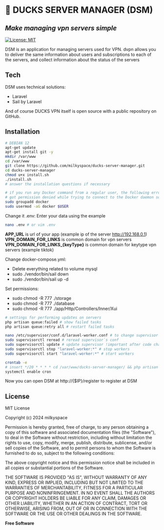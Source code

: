# 🦆 DUCKS SERVER MANAGER (DSM)
## _Make managing vpn servers simple_

[![License: MIT](https://img.shields.io/badge/License-MIT-lightblue.svg)](https://opensource.org/licenses/MIT)

DSM is an application for managing servers used for VPN.
dvpn allows you to deliver the same information about users and subscriptions to each of the servers, and collect information about the status of the servers

## Tech

DSM uses technical solutions:
- Laravel
- Sail by Laravel

And of course DUCKS VPN itself is open source with a public repository on GitHub.

## Installation

```sh
# DEBIAN 12
apt-get update
apt-get install git -y
mkdir /var/www
cd /var/www
git clone https://github.com/milkyspace/ducks-server-manager.git
cd ducks-server-manager
chmod u+x install.sh
./install.sh
# answer the installation questions if necessary

# if you run any Docker command from a regular user, the following error will be displayed in the terminal:
# got permission denied while trying to connect to the Docker daemon socket at unix:///var/run/docker.sock: Get "http://%2Fvar%2Frun%2Fdocker.sock/v1.24/containers/json": dial unix /var/run/docker.sock: connect: permission denied
sudo groupadd docker
sudo usermod -aG docker $USER

```

Change it .env: Enter your data using the example
```sh
nano .env # or vim .env
```
**APP_URL** is url of your app (example ip of the server http://192.168.0.1)
**VPN_DOMAIN_FOR_LINKS** is common domain for vpn servers
**VPN_DOMAIN_FOR_LINKS_{keyType}** is common domain for keytype vpn servers (example tiktok)

Change docker-compose.yml:
- Delete everything related to volume mysql
- sudo ./vendor/bin/sail down
- sudo ./vendor/bin/sail up -d

Set permissions:
- sudo chmod -R 777 ./storage
- sudo chmod -R 777 ./database
- sudo chmod -R 777 ./app/Http/Controllers/Inner/Xui

```sh
# settings for performing updates on servers
php artisan queue:failed # show failed tasks
php artisan queue:retry all # restart failed tasks

nano /etc/supervisor/conf.d/laravel-worker.conf # to change supervisor`s conf
sudo supervisorctl reread # reread supervisor`s conf
sudo supervisorctl update # update supervisor !important after code changing (if code is important for task)
sudo supervisorctl stop "laravel-worker:*" # stop workers
sudo supervisorctl start "laravel-worker:*" # start workers

crontab -e
# insert */20 * * * * cd /var/www/ducks-server-manager/ && php artisan queue:retry all >> /dev/null 2>&1
systemctl enable cron
```

Now you can open DSM at http://{$IP}/register to register at DSM

## License

MIT License

Copyright (c) 2024 milkyspace

Permission is hereby granted, free of charge, to any person obtaining a copy
of this software and associated documentation files (the "Software"), to deal
in the Software without restriction, including without limitation the rights
to use, copy, modify, merge, publish, distribute, sublicense, and/or sell
copies of the Software, and to permit persons to whom the Software is
furnished to do so, subject to the following conditions:

The above copyright notice and this permission notice shall be included in all
copies or substantial portions of the Software.

THE SOFTWARE IS PROVIDED "AS IS", WITHOUT WARRANTY OF ANY KIND, EXPRESS OR
IMPLIED, INCLUDING BUT NOT LIMITED TO THE WARRANTIES OF MERCHANTABILITY,
FITNESS FOR A PARTICULAR PURPOSE AND NONINFRINGEMENT. IN NO EVENT SHALL THE
AUTHORS OR COPYRIGHT HOLDERS BE LIABLE FOR ANY CLAIM, DAMAGES OR OTHER
LIABILITY, WHETHER IN AN ACTION OF CONTRACT, TORT OR OTHERWISE, ARISING FROM,
OUT OF OR IN CONNECTION WITH THE SOFTWARE OR THE USE OR OTHER DEALINGS IN THE
SOFTWARE.

**Free Software**
